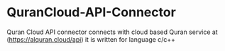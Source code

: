 # QuranCloud-API-Connector
Quran Cloud API connector connects with cloud based Quran service at (https://alquran.cloud/api) it is written for  language c/c++
